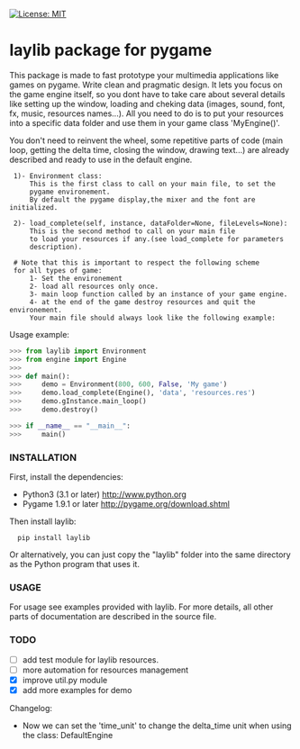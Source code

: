 [![License: MIT](https://img.shields.io/badge/License-MIT-yellow.svg)](https://opensource.org/licenses/MIT)
# laylib package for pygame 

This package is made to fast prototype your multimedia applications like games on pygame. 
Write clean and pragmatic design. It lets you focus on the game engine itself, so you dont have
to take care about several details like setting up the window, loading and cheking data (images,
sound, font, fx, music, resources names...).
All you need to do is to put your resources into a specific data folder and use them 
in your game class 'MyEngine()'. 

You don't need to reinvent the wheel, some repetitive parts of code (main loop, getting the delta time, 
closing the window, drawing text...) are already described and ready to use in the 
default engine.

     1)- Environment class:
         This is the first class to call on your main file, to set the
         pygame environement.
         By default the pygame display,the mixer and the font are initialized.

     2)- load_complete(self, instance, dataFolder=None, fileLevels=None):
         This is the second method to call on your main file
         to load your resources if any.(see load_complete for parameters
         description).

     # Note that this is important to respect the following scheme
     for all types of game:
         1- Set the environement
         2- load all resources only once.
         3- main loop function called by an instance of your game engine.
         4- at the end of the game destroy resources and quit the environement.
         Your main file should always look like the following example:
     
Usage example:

```python
>>> from laylib import Environment
>>> from engine import Engine
>>>
>>> def main():
>>> 	demo = Environment(800, 600, False, 'My game')
>>> 	demo.load_complete(Engine(), 'data', 'resources.res')
>>> 	demo.gInstance.main_loop()
>>> 	demo.destroy()

>>> if __name__ == "__main__":
>>>     main()
```
	
### INSTALLATION

First, install the dependencies:
- Python3 (3.1 or later) <http://www.python.org>
- Pygame 1.9.1 or later <http://pygame.org/download.shtml>

Then install laylib: 

```os
  pip install laylib
```
Or alternatively, you can just copy the "laylib" folder into the same
directory as the Python program that uses it.

### USAGE

For usage see examples provided with laylib. 
For more details, all other parts of documentation are described in the source file.

### TODO

 - [ ] add test module for laylib resources.
 - [ ] more automation for resources management
 - [x] improve util.py module
 - [x] add more examples for demo

Changelog:

- Now we can set the 'time_unit' to change the delta_time unit when using the class: 	DefaultEngine

